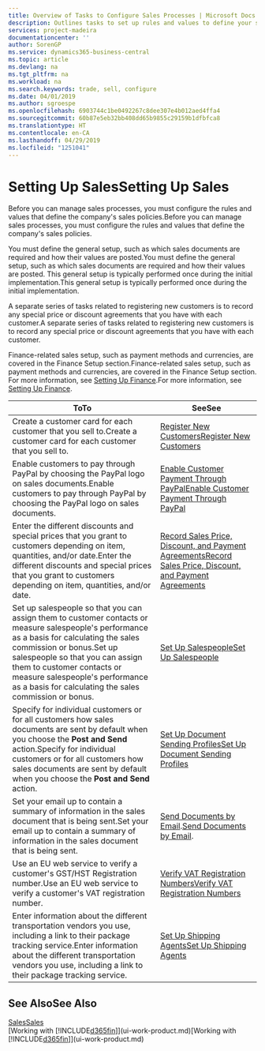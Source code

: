 ```yaml
---
title: Overview of Tasks to Configure Sales Processes | Microsoft Docs
description: Outlines tasks to set up rules and values to define your sales policies and processes.
services: project-madeira
documentationcenter: ''
author: SorenGP
ms.service: dynamics365-business-central
ms.topic: article
ms.devlang: na
ms.tgt_pltfrm: na
ms.workload: na
ms.search.keywords: trade, sell, configure
ms.date: 04/01/2019
ms.author: sgroespe
ms.openlocfilehash: 6903744c1be0492267c8dee307e4b012aed4ffa4
ms.sourcegitcommit: 60b87e5eb32bb408dd65b9855c29159b1dfbfca8
ms.translationtype: HT
ms.contentlocale: en-CA
ms.lasthandoff: 04/29/2019
ms.locfileid: "1251041"
---
```

# <a name="setting-up-sales"></a><span data-ttu-id="f0cc8-103">Setting Up Sales</span><span class="sxs-lookup"><span data-stu-id="f0cc8-103">Setting Up Sales</span></span>
<span data-ttu-id="f0cc8-104">Before you can manage sales processes, you must configure the rules and values that define the company's sales policies.</span><span class="sxs-lookup"><span data-stu-id="f0cc8-104">Before you can manage sales processes, you must configure the rules and values that define the company's sales policies.</span></span>

<span data-ttu-id="f0cc8-105">You must define the general setup, such as which sales documents are required and how their values are posted.</span><span class="sxs-lookup"><span data-stu-id="f0cc8-105">You must define the general setup, such as which sales documents are required and how their values are posted.</span></span> <span data-ttu-id="f0cc8-106">This general setup is typically performed once during the initial implementation.</span><span class="sxs-lookup"><span data-stu-id="f0cc8-106">This general setup is typically performed once during the initial implementation.</span></span>

<span data-ttu-id="f0cc8-107">A separate series of tasks related to registering new customers is to record any special price or discount agreements that you have with each customer.</span><span class="sxs-lookup"><span data-stu-id="f0cc8-107">A separate series of tasks related to registering new customers is to record any special price or discount agreements that you have with each customer.</span></span>

<span data-ttu-id="f0cc8-108">Finance-related sales setup, such as payment methods and currencies, are covered in the Finance Setup section.</span><span class="sxs-lookup"><span data-stu-id="f0cc8-108">Finance-related sales setup, such as payment methods and currencies, are covered in the Finance Setup section.</span></span> <span data-ttu-id="f0cc8-109">For more information, see [Setting Up Finance](finance-setup-finance.md).</span><span class="sxs-lookup"><span data-stu-id="f0cc8-109">For more information, see [Setting Up Finance](finance-setup-finance.md).</span></span>

| <span data-ttu-id="f0cc8-110">To</span><span class="sxs-lookup"><span data-stu-id="f0cc8-110">To</span></span> | <span data-ttu-id="f0cc8-111">See</span><span class="sxs-lookup"><span data-stu-id="f0cc8-111">See</span></span> |
| --- | --- |
| <span data-ttu-id="f0cc8-112">Create a customer card for each customer that you sell to.</span><span class="sxs-lookup"><span data-stu-id="f0cc8-112">Create a customer card for each customer that you sell to.</span></span> |[<span data-ttu-id="f0cc8-113">Register New Customers</span><span class="sxs-lookup"><span data-stu-id="f0cc8-113">Register New Customers</span></span>](sales-how-register-new-customers.md) |
| <span data-ttu-id="f0cc8-114">Enable customers to pay through PayPal by choosing the PayPal logo on sales documents.</span><span class="sxs-lookup"><span data-stu-id="f0cc8-114">Enable customers to pay through PayPal by choosing the PayPal logo on sales documents.</span></span> |[<span data-ttu-id="f0cc8-115">Enable Customer Payment Through PayPal</span><span class="sxs-lookup"><span data-stu-id="f0cc8-115">Enable Customer Payment Through PayPal</span></span>](sales-how-enable-payment-service-extensions.md) |
| <span data-ttu-id="f0cc8-116">Enter the different discounts and special prices that you grant to customers depending on item, quantities, and/or date.</span><span class="sxs-lookup"><span data-stu-id="f0cc8-116">Enter the different discounts and special prices that you grant to customers depending on item, quantities, and/or date.</span></span> |[<span data-ttu-id="f0cc8-117">Record Sales Price, Discount, and Payment Agreements</span><span class="sxs-lookup"><span data-stu-id="f0cc8-117">Record Sales Price, Discount, and Payment Agreements</span></span>](sales-how-record-sales-price-discount-payment-agreements.md) |
| <span data-ttu-id="f0cc8-118">Set up salespeople so that you can assign them to customer contacts or measure salespeople's performance as a basis for calculating the sales commission or bonus.</span><span class="sxs-lookup"><span data-stu-id="f0cc8-118">Set up salespeople so that you can assign them to customer contacts or measure salespeople's performance as a basis for calculating the sales commission or bonus.</span></span> |[<span data-ttu-id="f0cc8-119">Set Up Salespeople</span><span class="sxs-lookup"><span data-stu-id="f0cc8-119">Set Up Salespeople</span></span>](sales-how-setup-salespeople.md) |
| <span data-ttu-id="f0cc8-120">Specify for individual customers or for all customers how sales documents are sent by default when you choose the **Post and Send** action.</span><span class="sxs-lookup"><span data-stu-id="f0cc8-120">Specify for individual customers or for all customers how sales documents are sent by default when you choose the **Post and Send** action.</span></span> |[<span data-ttu-id="f0cc8-121">Set Up Document Sending Profiles</span><span class="sxs-lookup"><span data-stu-id="f0cc8-121">Set Up Document Sending Profiles</span></span>](sales-how-setup-document-send-profiles.md) |
| <span data-ttu-id="f0cc8-122">Set your email up to contain a summary of information in the sales document that is being sent.</span><span class="sxs-lookup"><span data-stu-id="f0cc8-122">Set your email up to contain a summary of information in the sales document that is being sent.</span></span> |<span data-ttu-id="f0cc8-123">[Send Documents by Email](ui-how-send-documents-email.md).</span><span class="sxs-lookup"><span data-stu-id="f0cc8-123">[Send Documents by Email](ui-how-send-documents-email.md).</span></span> |
|<span data-ttu-id="f0cc8-124">Use an EU web service to verify a customer's GST/HST Registration number.</span><span class="sxs-lookup"><span data-stu-id="f0cc8-124">Use an EU web service to verify a customer's VAT registration number.</span></span>|[<span data-ttu-id="f0cc8-125">Verify VAT Registration Numbers</span><span class="sxs-lookup"><span data-stu-id="f0cc8-125">Verify VAT Registration Numbers</span></span>](finance-setup-vat.md)|
|<span data-ttu-id="f0cc8-126">Enter information about the different transportation vendors you use, including a link to their package tracking service.</span><span class="sxs-lookup"><span data-stu-id="f0cc8-126">Enter information about the different transportation vendors you use, including a link to their package tracking service.</span></span>|[<span data-ttu-id="f0cc8-127">Set Up Shipping Agents</span><span class="sxs-lookup"><span data-stu-id="f0cc8-127">Set Up Shipping Agents</span></span>](sales-how-to-set-up-shipping-agents.md)|

## <a name="see-also"></a><span data-ttu-id="f0cc8-128">See Also</span><span class="sxs-lookup"><span data-stu-id="f0cc8-128">See Also</span></span>
[<span data-ttu-id="f0cc8-129">Sales</span><span class="sxs-lookup"><span data-stu-id="f0cc8-129">Sales</span></span>](sales-manage-sales.md)  
<span data-ttu-id="f0cc8-130">[Working with [!INCLUDE[d365fin](includes/d365fin_md.md)]](ui-work-product.md)</span><span class="sxs-lookup"><span data-stu-id="f0cc8-130">[Working with [!INCLUDE[d365fin](includes/d365fin_md.md)]](ui-work-product.md)</span></span>
